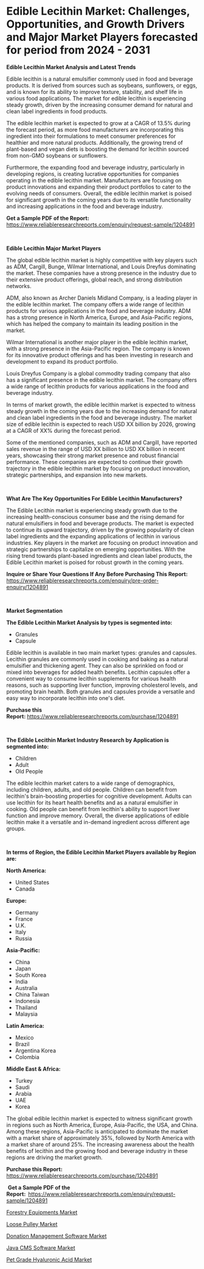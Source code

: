 <p><h1>Edible Lecithin Market: Challenges, Opportunities, and Growth Drivers and Major Market Players forecasted for period from 2024 - 2031</h1></p><p><strong>Edible Lecithin Market Analysis and Latest Trends</strong></p>
<p><p>Edible lecithin is a natural emulsifier commonly used in food and beverage products. It is derived from sources such as soybeans, sunflowers, or eggs, and is known for its ability to improve texture, stability, and shelf life in various food applications. The market for edible lecithin is experiencing steady growth, driven by the increasing consumer demand for natural and clean label ingredients in food products.</p><p>The edible lecithin market is expected to grow at a CAGR of 13.5% during the forecast period, as more food manufacturers are incorporating this ingredient into their formulations to meet consumer preferences for healthier and more natural products. Additionally, the growing trend of plant-based and vegan diets is boosting the demand for lecithin sourced from non-GMO soybeans or sunflowers.</p><p>Furthermore, the expanding food and beverage industry, particularly in developing regions, is creating lucrative opportunities for companies operating in the edible lecithin market. Manufacturers are focusing on product innovations and expanding their product portfolios to cater to the evolving needs of consumers. Overall, the edible lecithin market is poised for significant growth in the coming years due to its versatile functionality and increasing applications in the food and beverage industry.</p></p>
<p><strong>Get a Sample PDF of the Report:&nbsp;</strong> <a href="https://www.reliableresearchreports.com/enquiry/request-sample/1204891">https://www.reliableresearchreports.com/enquiry/request-sample/1204891</a></p>
<p>&nbsp;</p>
<p><strong>Edible Lecithin Major Market Players</strong></p>
<p><p>The global edible lecithin market is highly competitive with key players such as ADM, Cargill, Bunge, Wilmar International, and Louis Dreyfus dominating the market. These companies have a strong presence in the industry due to their extensive product offerings, global reach, and strong distribution networks.</p><p>ADM, also known as Archer Daniels Midland Company, is a leading player in the edible lecithin market. The company offers a wide range of lecithin products for various applications in the food and beverage industry. ADM has a strong presence in North America, Europe, and Asia-Pacific regions, which has helped the company to maintain its leading position in the market.</p><p>Wilmar International is another major player in the edible lecithin market, with a strong presence in the Asia-Pacific region. The company is known for its innovative product offerings and has been investing in research and development to expand its product portfolio.</p><p>Louis Dreyfus Company is a global commodity trading company that also has a significant presence in the edible lecithin market. The company offers a wide range of lecithin products for various applications in the food and beverage industry.</p><p>In terms of market growth, the edible lecithin market is expected to witness steady growth in the coming years due to the increasing demand for natural and clean label ingredients in the food and beverage industry. The market size of edible lecithin is expected to reach USD XX billion by 2026, growing at a CAGR of XX% during the forecast period.</p><p>Some of the mentioned companies, such as ADM and Cargill, have reported sales revenue in the range of USD XX billion to USD XX billion in recent years, showcasing their strong market presence and robust financial performance. These companies are expected to continue their growth trajectory in the edible lecithin market by focusing on product innovation, strategic partnerships, and expansion into new markets.</p></p>
<p>&nbsp;</p>
<p><strong>What Are The Key Opportunities For Edible Lecithin Manufacturers?</strong></p>
<p><p>The Edible Lecithin market is experiencing steady growth due to the increasing health-conscious consumer base and the rising demand for natural emulsifiers in food and beverage products. The market is expected to continue its upward trajectory, driven by the growing popularity of clean label ingredients and the expanding applications of lecithin in various industries. Key players in the market are focusing on product innovation and strategic partnerships to capitalize on emerging opportunities. With the rising trend towards plant-based ingredients and clean label products, the Edible Lecithin market is poised for robust growth in the coming years.</p></p>
<p><strong>Inquire or Share Your Questions If Any Before Purchasing This Report:</strong> <a href="https://www.reliableresearchreports.com/enquiry/pre-order-enquiry/1204891">https://www.reliableresearchreports.com/enquiry/pre-order-enquiry/1204891</a></p>
<p>&nbsp;</p>
<p><strong>Market Segmentation</strong></p>
<p><strong>The Edible Lecithin Market Analysis by types is segmented into:</strong></p>
<p><ul><li>Granules</li><li>Capsule</li></ul></p>
<p><p>Edible lecithin is available in two main market types: granules and capsules. Lecithin granules are commonly used in cooking and baking as a natural emulsifier and thickening agent. They can also be sprinkled on food or mixed into beverages for added health benefits. Lecithin capsules offer a convenient way to consume lecithin supplements for various health reasons, such as supporting liver function, improving cholesterol levels, and promoting brain health. Both granules and capsules provide a versatile and easy way to incorporate lecithin into one's diet.</p></p>
<p><strong>Purchase this Report:&nbsp;</strong><a href="https://www.reliableresearchreports.com/purchase/1204891">https://www.reliableresearchreports.com/purchase/1204891</a></p>
<p>&nbsp;</p>
<p><strong>The Edible Lecithin Market Industry Research by Application is segmented into:</strong></p>
<p><ul><li>Children</li><li>Adult</li><li>Old People</li></ul></p>
<p><p>The edible lecithin market caters to a wide range of demographics, including children, adults, and old people. Children can benefit from lecithin's brain-boosting properties for cognitive development. Adults can use lecithin for its heart health benefits and as a natural emulsifier in cooking. Old people can benefit from lecithin's ability to support liver function and improve memory. Overall, the diverse applications of edible lecithin make it a versatile and in-demand ingredient across different age groups.</p></p>
<p>&nbsp;</p>
<p><strong>In terms of Region, the Edible Lecithin Market Players available by Region are:</strong></p>
<p>
    <p> <strong> North America: </strong>
        <ul>
            <li>United States</li>
            <li>Canada</li>
        </ul>
        </p> 
    <p> <strong> Europe: </strong>
        <ul>
            <li>Germany</li>
            <li>France</li>
            <li>U.K.</li>
            <li>Italy</li>
            <li>Russia</li>
        </ul>
        </p> 
    <p> <strong> Asia-Pacific: </strong>
        <ul>
            <li>China</li>
            <li>Japan</li>
            <li>South Korea</li>
            <li>India</li>
            <li>Australia</li>
            <li>China Taiwan</li>
            <li>Indonesia</li>
            <li>Thailand</li>
            <li>Malaysia</li>
        </ul>
        </p> 
    <p> <strong> Latin America: </strong>
        <ul>
            <li>Mexico</li>
            <li>Brazil</li>
            <li>Argentina Korea</li>
            <li>Colombia</li>
        </ul>
        </p> 
    <p> <strong> Middle East & Africa: </strong>
        <ul>
            <li>Turkey</li>
            <li>Saudi</li>
            <li>Arabia</li>
            <li>UAE</li>
            <li>Korea</li>
        </ul>
    </p>
    </p>
<p><p>The global edible lecithin market is expected to witness significant growth in regions such as North America, Europe, Asia-Pacific, the USA, and China. Among these regions, Asia-Pacific is anticipated to dominate the market with a market share of approximately 35%, followed by North America with a market share of around 25%. The increasing awareness about the health benefits of lecithin and the growing food and beverage industry in these regions are driving the market growth.</p></p>
<p><strong>Purchase this Report: </strong><a href="https://www.reliableresearchreports.com/purchase/1204891">https://www.reliableresearchreports.com/purchase/1204891</a></p>
<p>&nbsp;<strong>Get a Sample PDF of the Report:&nbsp;&nbsp;</strong><a href="https://www.reliableresearchreports.com/enquiry/request-sample/1204891">https://www.reliableresearchreports.com/enquiry/request-sample/1204891</a></p>
<p><strong></strong></p>
<p><p><a href="https://github.com/derrinmiltonellis35gcl/Market-Research-Report-List-1/blob/main/forestry-equipments-market.md">Forestry Equipments Market</a></p><p><a href="https://github.com/lababdou/Market-Research-Report-List-2/blob/main/loose-pulley-market.md">Loose Pulley Market</a></p><p><a href="https://github.com/Sherrillcrooksxa8i18ucf2m/Market-Research-Report-List-1/blob/main/donation-management-software-market.md">Donation Management Software Market</a></p><p><a href="https://github.com/Chiragrp22/Market-Research-Report-List-3/blob/main/java-cms-software-market.md">Java CMS Software Market</a></p><p><a href="https://github.com/khansimonweber1lqujlwoz15d/Market-Research-Report-List-1/blob/main/pet-grade-hyaluronic-acid-market.md">Pet Grade Hyaluronic Acid Market</a></p></p>